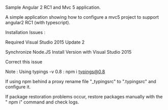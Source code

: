 ﻿Sample Angular 2 RC1 and Mvc 5 application.

 

A simple application showing how to configure a mvc5 project to support angular2 RC1 (with typescript).




Installation Issues :




Required Visual Studio 2015 Update 2


 

Synchronize Node.JS Install Version with Visual Studio 2015

 

Correct this issue




Note : Using typings -v 0.8 : npm i typings@0.8

 

If using npm behind a proxy rename file "_typingsrc" to ".typingsrc" and configure it.

 

If package restoration problems occur, restore packages manually with the " npm i" command and check logs.


